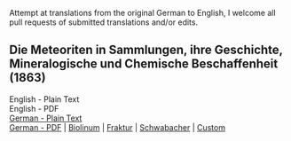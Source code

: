Attempt at translations from the original German to English, I welcome all pull requests of submitted translations and/or edits.

## Die Meteoriten in Sammlungen, ihre Geschichte, Mineralogische und Chemische Beschaffenheit (1863)

English - Plain Text  
English - PDF  
[German - Plain Text](full-text-german.md)  
[German - PDF](https://cdn.solaranamnesis.com/Buchner/buchner_meteoriten_sammlungen_german.pdf) | [Biolinum](https://cdn.solaranamnesis.com/Buchner/buchner_meteoriten_sammlungen_german_biolinum.pdf) | [Fraktur](https://cdn.solaranamnesis.com/Buchner/buchner_meteoriten_sammlungen_german-frak.pdf) | [Schwabacher](https://cdn.solaranamnesis.com/Buchner/buchner_meteoriten_sammlungen_german-swab.pdf) | [Custom](https://cdn.solaranamnesis.com/Buchner/buchner_meteoriten_sammlungen_german_custom.pdf)   
